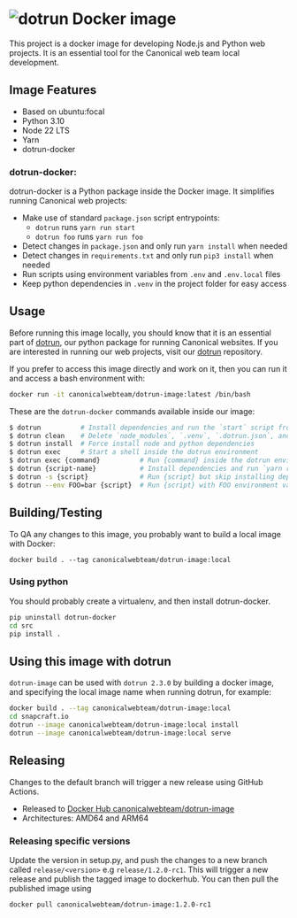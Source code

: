 # ![dotrun](https://assets.ubuntu.com/v1/9dcb3655-dotrun.png?w=100 "dotrun") Docker image


This project is a docker image for developing Node.js and Python web projects. It is an essential tool for the Canonical web team local development.

## Image Features

- Based on ubuntu:focal
- Python 3.10
- Node 22 LTS
- Yarn
- dotrun-docker

### dotrun-docker:

dotrun-docker is a Python package inside the Docker image. It simplifies running Canonical web projects:

- Make use of standard `package.json` script entrypoints:
  - `dotrun` runs `yarn run start`
  - `dotrun foo` runs `yarn run foo`
- Detect changes in `package.json` and only run `yarn install` when needed
- Detect changes in `requirements.txt` and only run `pip3 install` when needed
- Run scripts using environment variables from `.env` and `.env.local` files
- Keep python dependencies in `.venv` in the project folder for easy access

## Usage

Before running this image locally, you should know that it is an essential part of [dotrun](https://github.com/canonical/dotrun), our python package for running Canonical websites. If you are interested in running our web projects, visit our [dotrun](https://github.com/canonical/dotrun) repository.

If you prefer to access this image directly and work on it, then you can run it and access a bash environment with:
```bash
docker run -it canonicalwebteam/dotrun-image:latest /bin/bash
```

These are the `dotrun-docker` commands available inside our image:

```bash
$ dotrun          # Install dependencies and run the `start` script from package.json
$ dotrun clean    # Delete `node_modules`, `.venv`, `.dotrun.json`, and run `yarn run clean`
$ dotrun install  # Force install node and python dependencies
$ dotrun exec     # Start a shell inside the dotrun environment
$ dotrun exec {command}          # Run {command} inside the dotrun environment
$ dotrun {script-name}           # Install dependencies and run `yarn run {script-name}`
$ dotrun -s {script}             # Run {script} but skip installing dependencies
$ dotrun --env FOO=bar {script}  # Run {script} with FOO environment variable
```

## Building/Testing

To QA any changes to this image, you probably want to build a local image with Docker:

`docker build . --tag canonicalwebteam/dotrun-image:local`

### Using python

You should probably create a virtualenv, and then install dotrun-docker.
```bash
pip uninstall dotrun-docker
cd src
pip install .
```

## Using this image with dotrun

`dotrun-image` can be used with `dotrun 2.3.0`  by building a docker image, and specifying the local image name when running dotrun, for example:
```bash
docker build . --tag canonicalwebteam/dotrun-image:local
cd snapcraft.io
dotrun --image canonicalwebteam/dotrun-image:local install
dotrun --image canonicalwebteam/dotrun-image:local serve
```

## Releasing

Changes to the default branch will trigger a new release using GitHub Actions.

- Released to [Docker Hub canonicalwebteam/dotrun-image](https://hub.docker.com/r/canonicalwebteam/dotrun-image/)
- Architectures: AMD64 and ARM64

### Releasing specific versions

Update the version in setup.py, and push the changes to a new branch called `release/<version>` e.g `release/1.2.0-rc1`. This will trigger a new release and publish the tagged image to dockerhub.
You can then pull the published image using
```bash
docker pull canonicalwebteam/dotrun-image:1.2.0-rc1
```
